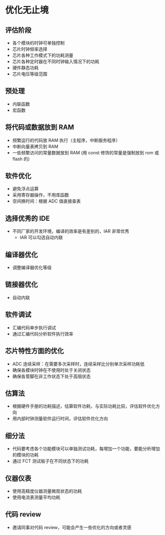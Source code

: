 # 优化无止境

## 评估阶段

- 各个模块的时钟可单独控制
- 芯片时钟频率选择
- 芯片各种工作模式下的功耗测量
- 芯片各种定时器在不同时钟输入情况下的功耗
- 硬件静态功耗
- 芯片电压等级范围

## 预处理

- 内联函数
- 宏函数

## 将代码或数据放到 RAM

- 频繁运行的代码放 RAM 执行（主程序，中断服务程序）
- 中断向量表拷贝到 RAM
- 一些频繁访问的常量数据放到 RAM (用 const 修饰的常量是强制放到 rom 或 flash 的)

## 软件优化

- 避免浮点运算
- 采用寄存器操作，不用库函数
- 空间换时间：根据 ADC 值直接查表

## 选择优秀的 IDE

- 不同厂家的开发环境，编译的效率是有差别的，IAR 非常优秀
  - IAR 可以勾选自动内联

## 编译器优化

- 调整编译器优化等级

## 链接器优化

- 自动内联

## 软件调试

- 汇编代码单步执行调试
- 通过汇编代码分析软件执行效率

## 芯片特性方面的优化

- ADC 连续采样：在需要多次采样时，连续采样比分别单次采样功耗低
- 确保各模块时钟在不使用时处于关闭状态
- 确保各管脚在非工作状态下处于高阻状态

## 估算法

- 根据硬件手册的功耗描述，估算软件功耗，与实际功耗比较，评估软件优化方向
- 用内部时钟测量软件运行时间，评估软件优化方向

## 细分法

- 代码要考虑各个功能模块可以单独测试功耗，每增加一个功能，要能分析增加的模块的功耗
- 通过 FCT 测试板子在不同状态下的功耗

## 仪器仪表

- 使用高精度仪器测量微观状态的功耗
- 使用电流表测量平均功耗

## 代码 review

- 邀请同事对代码 review，可能会产生一些优化的方向或者灵感
